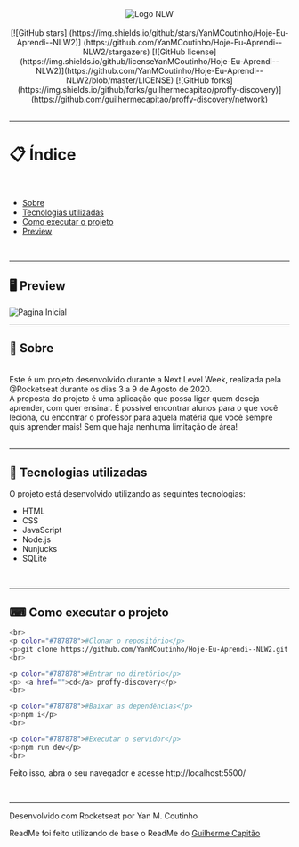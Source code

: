 <div align="center">
	<img src="https://camo.githubusercontent.com/4b26d1e9393ca167e75911990bda921aafeb247701ea70296223bc0538af1cd8/68747470733a2f2f696b2e696d6167656b69742e696f2f6361706974616f2f50726f6666792f6e6c77325f36643750766c485a352e737667" alt="Logo NLW">	
</div>
<br>
<div align="center">
[![GitHub stars] (https://img.shields.io/github/stars/YanMCoutinho/Hoje-Eu-Aprendi--NLW2)] (https://github.com/YanMCoutinho/Hoje-Eu-Aprendi--NLW2/stargazers)
	<space> <space>
[![GitHub license](https://img.shields.io/github/licenseYanMCoutinho/Hoje-Eu-Aprendi--NLW2)](https://github.com/YanMCoutinho/Hoje-Eu-Aprendi--NLW2/blob/master/LICENSE)
		<space> <space>
[![GitHub forks](https://img.shields.io/github/forks/guilhermecapitao/proffy-discovery)](https://github.com/guilhermecapitao/proffy-discovery/network)

</div>
<br>

---

# 📋 Índice
<br>

<ul>
	<li><a href="#Sobre">Sobre</a></li>
	<li><a href="#Tecnologias">Tecnologias utilizadas</a></li>
	<li><a href="#execucao"> Como executar o projeto </a></li>
	<li><a href="#Preview">Preview</a></li>
</ul>
<br>

---

<h2 id"preview">🖥 Preview</h2>

<img src="https://camo.githubusercontent.com/ea4658c96493e12a44376a3612e2b2f11dd2f3fa9d11692680a6a33ede4f4321/68747470733a2f2f696b2e696d6167656b69742e696f2f6361706974616f2f50726f6666792f66696e616c5f313539363738313933375f75726741556f50432d2e6a7067" alt="Pagina Inicial">

---


<h2 id"Sobre">📖 Sobre </h2>
<br>
Este é um projeto desenvolvido durante a Next Level Week, realizada pela @Rocketseat durante os dias 3 a 9 de Agosto de 2020.
<br>
A proposta do projeto é uma aplicação que possa ligar quem deseja aprender, com quer ensinar. É possível encontrar alunos para o que você leciona, ou encontrar o professor para aquela matéria que você sempre quis aprender mais! Sem que haja nenhuma limitação de área!
<br>
<br>

---

<h2 id"Tecnologias">🚀 Tecnologias utilizadas</h2>
O projeto está desenvolvido utilizando as seguintes tecnologias:
<ul>
	<li>HTML</li>
	<li>CSS</li>
	<li>JavaScript</li>
	<li>Node.js</li>
	<li>Nunjucks</li>
	<li>SQLite</li>
</ul>

<br>

---

<h2 id"execucao"> ⌨ Como executar o projeto </h2>


```bash
<br>
<p color="#787878">#Clonar o repositório</p>
<p>git clone https://github.com/YanMCoutinho/Hoje-Eu-Aprendi--NLW2.git </p>
<br>

<p color="#787878">#Entrar no diretório</p>
<p> <a href="">cd</a> proffy-discovery</p>
<br>

<p color="#787878">#Baixar as dependências</p>
<p>npm i</p>
<br>

<p color="#787878">#Executar o servidor</p>
<p>npm run dev</p>
<br>
```
<p>Feito isso, abra o seu navegador e acesse http://localhost:5500/</p>
<br>

---

<p>Desenvolvido com Rocketseat por Yan M. Coutinho</p>
<p>ReadMe foi feito utilizando de base o ReadMe do <a href="https://github.com/guilhermecapitao">Guilherme Capitão</a></p>

